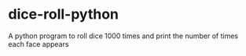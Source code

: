 # dice-roll-python
A python program to roll dice 1000 times and print the number of times each face appears
